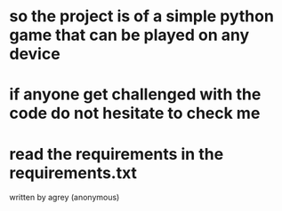 # so the project is of a simple python game that can be played on any device
# if anyone get challenged with the code do not hesitate to check me
# read the requirements in the requirements.txt
written by agrey (anonymous)

